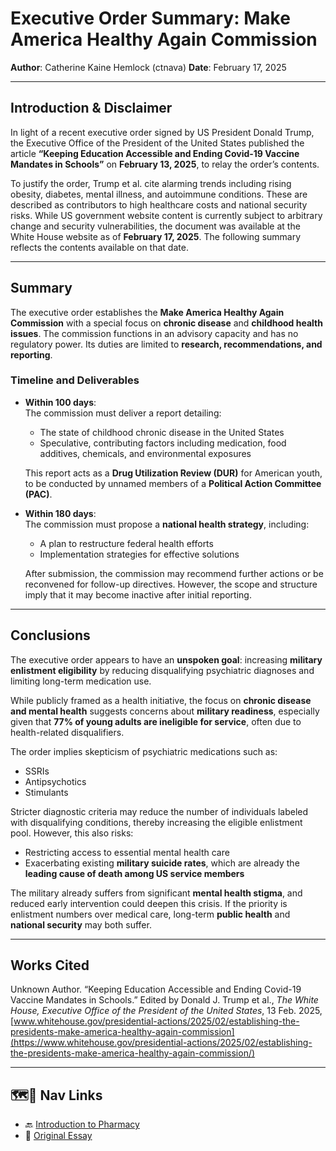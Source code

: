 # Executive Order Summary: Make America Healthy Again Commission

**Author**: Catherine Kaine Hemlock (ctnava)
**Date**: February 17, 2025  

---

## Introduction & Disclaimer

In light of a recent executive order signed by US President Donald Trump, the Executive Office of the President of the United States published the article **“Keeping Education Accessible and Ending Covid-19 Vaccine Mandates in Schools”** on **February 13, 2025**, to relay the order’s contents.

To justify the order, Trump et al. cite alarming trends including rising obesity, diabetes, mental illness, and autoimmune conditions. These are described as contributors to high healthcare costs and national security risks. While US government website content is currently subject to arbitrary change and security vulnerabilities, the document was available at the White House website as of **February 17, 2025**. The following summary reflects the contents available on that date.

---

## Summary

The executive order establishes the **Make America Healthy Again Commission** with a special focus on **chronic disease** and **childhood health issues**. The commission functions in an advisory capacity and has no regulatory power. Its duties are limited to **research, recommendations, and reporting**.

### Timeline and Deliverables

- **Within 100 days**:  
  The commission must deliver a report detailing:
  - The state of childhood chronic disease in the United States  
  - Speculative, contributing factors including medication, food additives, chemicals, and environmental exposures  

  This report acts as a **Drug Utilization Review (DUR)** for American youth, to be conducted by unnamed members of a **Political Action Committee (PAC)**.

- **Within 180 days**:  
  The commission must propose a **national health strategy**, including:
  - A plan to restructure federal health efforts  
  - Implementation strategies for effective solutions  

  After submission, the commission may recommend further actions or be reconvened for follow-up directives. However, the scope and structure imply that it may become inactive after initial reporting.

---

## Conclusions

The executive order appears to have an **unspoken goal**: increasing **military enlistment eligibility** by reducing disqualifying psychiatric diagnoses and limiting long-term medication use.

While publicly framed as a health initiative, the focus on **chronic disease and mental health** suggests concerns about **military readiness**, especially given that **77% of young adults are ineligible for service**, often due to health-related disqualifiers.

The order implies skepticism of psychiatric medications such as:

- SSRIs  
- Antipsychotics  
- Stimulants  

Stricter diagnostic criteria may reduce the number of individuals labeled with disqualifying conditions, thereby increasing the eligible enlistment pool. However, this also risks:

- Restricting access to essential mental health care  
- Exacerbating existing **military suicide rates**, which are already the **leading cause of death among US service members**

The military already suffers from significant **mental health stigma**, and reduced early intervention could deepen this crisis. If the priority is enlistment numbers over medical care, long-term **public health** and **national security** may both suffer.

---

## Works Cited

Unknown Author. “Keeping Education Accessible and Ending Covid-19 Vaccine Mandates in Schools.” Edited by Donald J. Trump et al., *The White House, Executive Office of the President of the United States*, 13 Feb. 2025,  
[www.whitehouse.gov/presidential-actions/2025/02/establishing-the-presidents-make-america-healthy-again-commission](https://www.whitehouse.gov/presidential-actions/2025/02/establishing-the-presidents-make-america-healthy-again-commission/)

---

## 🗺️🔗 Nav Links

- 🔙 [Introduction to Pharmacy](../../intro.md#bonus-reading-make-america-healthy-again)
- 🥚 [Original Essay](./essay_make_america_healthy_again_commission.pdf)
